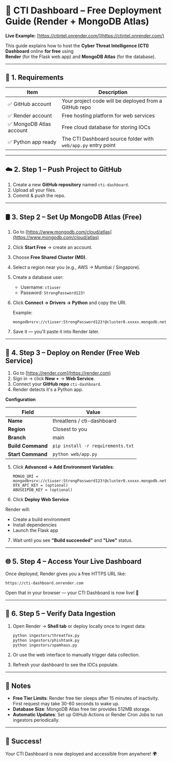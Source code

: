 # 🚀 CTI Dashboard – Free Deployment Guide (Render + MongoDB Atlas)

**Live Example:** [https://ctintel.onrender.com/](https://ctintel.onrender.com/)

This guide explains how to host the **Cyber Threat Intelligence (CTI) Dashboard** online **for free** using  
**Render** (for the Flask web app) and **MongoDB Atlas** (for the database).

---

## 🧩 1. Requirements



| Item | Description |
|------|--------------|
| ✅ GitHub account | Your project code will be deployed from a GitHub repo |
| ✅ Render account | Free hosting platform for web services |
| ✅ MongoDB Atlas account | Free cloud database for storing IOCs |
| ✅ Python app ready | The CTI Dashboard source folder with `web/app.py` entry point |



---

## ☁️ 2. Step 1 – Push Project to GitHub

1. Create a new **GitHub repository** named `cti-dashboard`.
2. Upload all your files.
3. Commit & push the repo.

---

## 🛢️ 3. Step 2 – Set Up MongoDB Atlas (Free)

1. Go to [https://www.mongodb.com/cloud/atlas](https://www.mongodb.com/cloud/atlas)
2. Click **Start Free** → create an account.
3. Choose **Free Shared Cluster (M0)**.
4. Select a region near you (e.g., AWS → Mumbai / Singapore).
5. Create a database user:
   - Username: `ctiuser`
   - Password: `StrongPassword123!`
6. Click **Connect → Drivers → Python** and copy the URI.

   Example:
   ```
   mongodb+srv://ctiuser:StrongPassword123!@cluster0.xxxxx.mongodb.net/cti_dashboard
   ```
7. Save it — you'll paste it into Render later.

---

## 🧠 4. Step 3 – Deploy on Render (Free Web Service)

1. Go to [https://render.com](https://render.com)
2. Sign in → click **New +** → **Web Service**.
3. Connect your **GitHub repo** `cti-dashboard`.
4. Render detects it's a Python app.

**Configuration**

| Field | Value |
|--------|--------|
| **Name** | threatlens / cti-dashboard |
| **Region** | Closest to you |
| **Branch** | main |
| **Build Command** | `pip install -r requirements.txt` |
| **Start Command** | `python web/app.py` |

5. Click **Advanced → Add Environment Variables**:
   ```
   MONGO_URI = mongodb+srv://ctiuser:StrongPassword123!@cluster0.xxxxx.mongodb.net/cti_dashboard
   OTX_API_KEY = (optional)
   ABUSEIPDB_KEY = (optional)
   ```

6. Click **Deploy Web Service** 

Render will:
- Create a build environment
- Install dependencies
- Launch the Flask app

7. Wait until you see **"Build succeeded"** and **"Live"** status.

---

## 🌐 5. Step 4 – Access Your Live Dashboard

Once deployed, Render gives you a free HTTPS URL like:
```
https://cti-dashboard.onrender.com
```

Open that in your browser — your CTI Dashboard is now live! 🎉



---

## 🧪 6. Step 5 – Verify Data Ingestion

1. Open Render → **Shell tab** or deploy locally once to ingest data:
   ```bash
   python ingestors/threatfox.py
   python ingestors/phishtank.py
   python ingestors/spamhaus.py
   ```

2. Or use the web interface to manually trigger data collection.

3. Refresh your dashboard to see the IOCs populate.

---

## 📝 Notes

- **Free Tier Limits**: Render free tier sleeps after 15 minutes of inactivity. First request may take 30-60 seconds to wake up.
- **Database Size**: MongoDB Atlas free tier provides 512MB storage.
- **Automatic Updates**: Set up GitHub Actions or Render Cron Jobs to run ingestors periodically.

---

## 🎉 Success!

Your CTI Dashboard is now deployed and accessible from anywhere! 🌍

